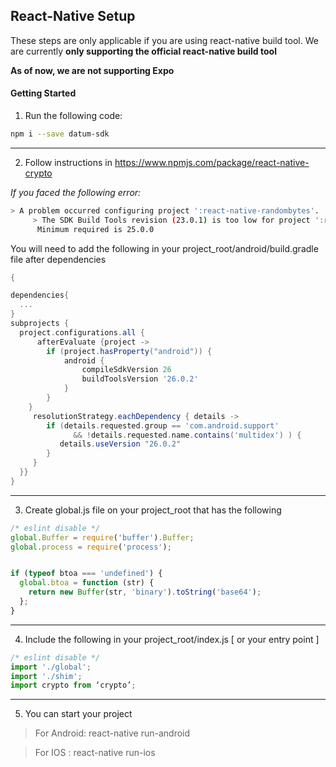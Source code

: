 ## React-Native Setup

These steps are only applicable if you are using react-native build tool.
We are currently **only supporting the official react-native build tool**

**As of now, we are not supporting Expo**

#### Getting Started
1) Run the following code:

```bash
npm i --save datum-sdk  
```

---------------------------

2) Follow instructions in https://www.npmjs.com/package/react-native-crypto

_If you faced the following error:_
```bash
> A problem occurred configuring project ':react-native-randombytes'.
     > The SDK Build Tools revision (23.0.1) is too low for project ':react-native-randombytes'.
      Minimum required is 25.0.0
```
 You will need to add the following in your project_root/android/build.gradle file after dependencies
```gradle
{

dependencies{
  ...
}  
subprojects {
  project.configurations.all {
      afterEvaluate {project ->
        if (project.hasProperty("android")) {
            android {
                compileSdkVersion 26
                buildToolsVersion '26.0.2'
            }
        }
    }
     resolutionStrategy.eachDependency { details ->
        if (details.requested.group == 'com.android.support'
              && !details.requested.name.contains('multidex') ) {
           details.useVersion "26.0.2"
        }
     }
  }}
}
```

---------------------------

3) Create global.js file on your project_root that has the following
```javascript
/* eslint disable */
global.Buffer = require('buffer').Buffer;
global.process = require('process');


if (typeof btoa === 'undefined') {
  global.btoa = function (str) {
    return new Buffer(str, 'binary').toString('base64');
  };
}
```

---------------------------

4) Include the following in your project_root/index.js [ or your entry point ]
```javascript
/* eslint disable */
import './global';
import './shim';
import crypto from ‘crypto’;
```

---------------------------

5) You can start your project
> For Android: react-native run-android

> For IOS : react-native run-ios
